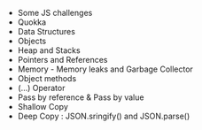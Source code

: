 - Some JS challenges
- Quokka
- Data Structures
- Objects
- Heap and Stacks
- Pointers and References
- Memory - Memory leaks and Garbage Collector
- Object methods
- (...) Operator
- Pass by reference & Pass by value
- Shallow Copy
- Deep Copy : JSON.sringify() and JSON.parse()